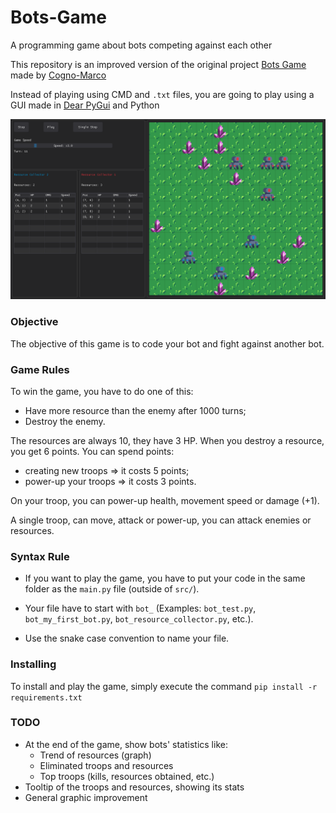 # Bots-Game
A programming game about bots competing against each other

This repository is an improved version of the original project
[Bots Game](https://github.com/Cogno-Marco/Bots-Game) made by
[Cogno-Marco](https://github.com/Cogno-Marco)

Instead of playing using CMD and `.txt` files, you are going to play using a GUI
made in [Dear PyGui](https://github.com/hoffstadt/DearPyGui) and Python

![](images/main_game.png)


### Objective

The objective of this game is to code your bot and fight against another bot.


### Game Rules

To win the game, you have to do one of this:
- Have more resource than the enemy after 1000 turns;
- Destroy the enemy.

The resources are always 10, they have 3 HP. When you destroy a resource, you get 6 points.
You can spend points:
- creating new troops => it costs 5 points;
- power-up your troops => it costs 3 points.

On your troop, you can power-up health, movement speed or damage (+1).

A single troop, can move, attack or power-up, you can attack enemies or resources.


### Syntax Rule

- If you want to play the game, you have to put your code in the same folder as the `main.py` file (outside of `src/`).

- Your file have to start with `bot_` (Examples: `bot_test.py`, `bot_my_first_bot.py`, `bot_resource_collector.py`, etc.).

- Use the snake case convention to name your file.

### Installing

To install and play the game, simply execute the command `pip install -r requirements.txt`

### TODO

- At the end of the game, show bots' statistics like:
  - Trend of resources (graph)
  - Eliminated troops and resources
  - Top troops (kills, resources obtained, etc.)
- Tooltip of the troops and resources, showing its stats
- General graphic improvement
